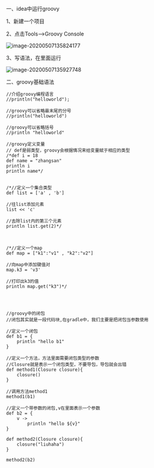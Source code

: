一、idea中运行groovy

1、新建一个项目

2、点击Tools-->Groovy Console

![image-20200507135824177](D:\notes\notes\typora\gradle\images\image-20200507135824177.png)

3、写语法，在里面运行

![image-20200507135927748](D:\notes\notes\typora\gradle\images\image-20200507135927748.png)

二、groovy基础语法

```
//介绍groovy编程语言
//println("helloworld");

//groovy可以省略最末尾的分号
//println("helloworld")

//groovy可以省略括号
//println "helloworld"

//groovy定义变量
// def是弱类型，groovy会根据情况来给变量赋于相应的类型
/*def i = 18
def name = "zhangsan"
println i
println name*/


/*//定义一个集合类型
def list = ['a' , 'b']

//往list添加元素
list << 'c'

//去除list内的第三个元素
println list.get(2)*/



/*//定义一个map
def map = ["k1":"v1" , "k2":"v2"]

//向map中添加键值对
map.k3 = 'v3'

//打印出k3的值
println map.get("k3")*/




//groovy中的闭包
//闭包其实就是一段代码块,在gradle中，我们主要是把闭包当参数使用

//定义一个闭包
def b1 = {
    println "hello b1"
}

//定义一个方法，方法里面需要闭包类型的参数
//Closure就是表示一个闭包类型，不要导包，导包就会出错
def method1(Closure closure){
    closure()
}

//调用方法method1
method1(b1)

//定义一个带参数的闭包,v在里面表示一个参数
def b2 = {
    v ->
        println "hello ${v}"
}

def method2(Closure closure){
    closure("liuhaha")
}

method2(b2)
```


